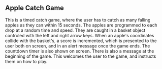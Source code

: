 ## Apple Catch Game ##

This is a timed catch game, where the user has to catch as many falling apples as they can within 15 seconds.
The apples are programmed to each drop at a random time and speed. They are caught in a basket object controled with the left and right arrow keys. 
When an apple's coordinates collide with the basket's, a score is incremented, which is presented to the user both on screen, and in an alert message once the game ends.
The countdown timer is also shown on screen. There is also a message at the beginning of the game. This welcomes the user to the game, and instructs them on how to play. 
